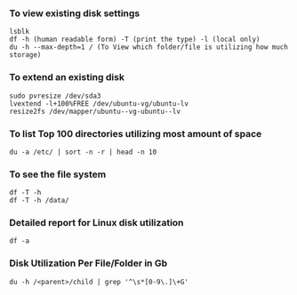 ### To view existing disk settings
````
lsblk
df -h (human readable form) -T (print the type) -l (local only)
du -h --max-depth=1 / (To View which folder/file is utilizing how much storage)
````
###  To extend an existing disk
````
sudo pvresize /dev/sda3
lvextend -l+100%FREE /dev/ubuntu-vg/ubuntu-lv
resize2fs /dev/mapper/ubuntu--vg-ubuntu--lv
````
### To list Top 100 directories utilizing most amount of space
````
du -a /etc/ | sort -n -r | head -n 10
````
### To see the file system
````
df -T -h
df -T -h /data/
````
### Detailed report for Linux disk utilization
````
df -a
````
### Disk Utilization Per File/Folder in Gb
````
du -h /<parent>/child | grep '^\s*[0-9\.]\+G'
````
